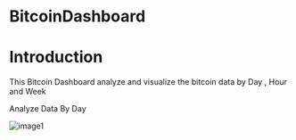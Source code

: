 <h1> BitcoinDashboard </h1>

<h1> Introduction </h1>

<p>This Bitcoin Dashboard analyze and visualize the bitcoin data by Day , Hour and Week  </p>

<p>Analyze Data By Day  </p>

![image1](https://user-images.githubusercontent.com/47419196/137403344-f347b183-587b-4398-8a65-093dacb00cdf.jpg)







